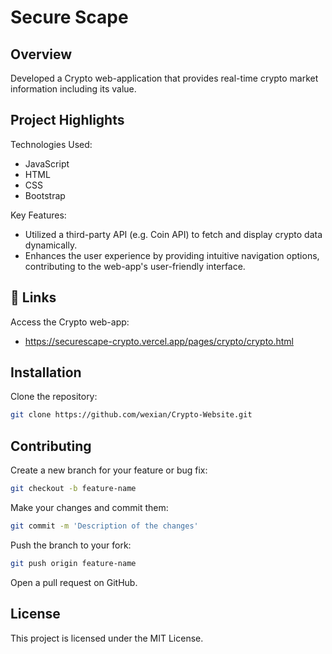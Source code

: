 
# Secure Scape

## Overview

Developed a Crypto web-application that provides real-time crypto market information including its value.

## Project Highlights


Technologies Used:
- JavaScript
- HTML
- CSS
- Bootstrap

Key Features:

- Utilized a third-party API (e.g. Coin API) to fetch and display crypto data dynamically.
- Enhances the user experience by providing intuitive navigation options, contributing to the web-app's user-friendly interface.


## 🔗 Links
Access the Crypto web-app: 

- https://securescape-crypto.vercel.app/pages/crypto/crypto.html


## Installation

Clone the repository:

```bash
git clone https://github.com/wexian/Crypto-Website.git
```


## Contributing

Create a new branch for your feature or bug fix:

```bash
git checkout -b feature-name
```

Make your changes and commit them:

```bash
git commit -m 'Description of the changes'
```

Push the branch to your fork:

```bash
git push origin feature-name
```

Open a pull request on GitHub.

## License

This project is licensed under the MIT License.

